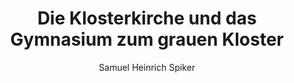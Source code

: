 ---
image: /assets/images/spiker/34a.jpg
author: Samuel Heinrich Spiker
artist: 
engraver: 
title: "Die Klosterkirche und das Gymnasium zum grauen Kloster"
subtitle: 
tags:
  - Church
layout: post
---